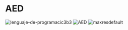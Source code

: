 # AED
![lenguaje-de-programacic3b3](https://github.com/Zaakowz/AED/assets/129162843/730f6e18-3105-45f9-be7b-3110c3975c9b)
   ![AED](https://www.google.com/imgres?imgurl=https%3A%2F%2Fi.ytimg.com%2Fvi%2FaaO1r9V7zrk%2Fmaxresdefault.jpg&tbnid=XMnZJnIFof1XFM&vet=1&imgrefurl=https%3A%2F%2Fwww.frba.utn.edu.ar%2Fabrio-la-preinscripcion-a-materias-2016-en-utn-buenos-aires%2F&docid=eRVfGZaj4WxQwM&w=1280&h=720&itg=1&hl=es-419&source=sh%2Fx%2Fim)
![maxresdefault](https://github.com/Zaakowz/AED/assets/129162843/45900d4d-0b75-4549-aed2-b7ee61fe2622)
